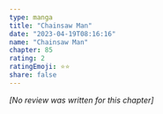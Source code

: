 ```yaml
---
type: manga
title: "Chainsaw Man"
date: "2023-04-19T08:16:16"
name: "Chainsaw Man"
chapter: 85
rating: 2
ratingEmoji: ⭐️⭐️
share: false
---
```


*[No review was written for this chapter]*
